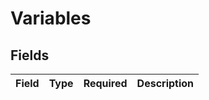 # Variables


## Fields

| Field       | Type        | Required    | Description |
| ----------- | ----------- | ----------- | ----------- |